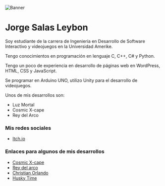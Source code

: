 ![Banner](/imgs/banner.png)

# Jorge Salas Leybon

Soy estudiante de la carrera de Ingeniería en Desarrollo de Software Interactivo y videojuegos en la Universidad Amerike.

Tengo conocimientos en programación en lenguaje C, C++, C# y Python.

Tengo un poco de experiencia en desarrollo de páginas web en WordPress, HTML, CSS y JavaScript.

Se programar en Arduino UNO, utilizo Unity para el desarrollo de videojuegos.

Unos de mis desarrollos son:
- Luz Mortal
- Cosmic X-cape
- Rey del Arco

### Mis redes sociales
- [Itch.io](https://jorgesalas1120.itch.io/)

### Enlaces para algunos de mis desarrollos
 - [Cosmic X-cape](https://jorgesalas1120.itch.io/cosmic-x-cape)
 - [Rey del arco](https://jorgesalas1120.itch.io/rey-del-arco)
 - [Christian Orlando](https://jorgesalas1120.itch.io/christian-orlando)
 - [Husky Time](https://huskytime.org/)